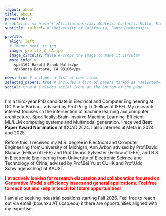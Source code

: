 ```yaml
---
layout: about
title: about
permalink: /
# subtitle: <a href='#'>Affiliations</a>. Address. Contacts. Motto. Etc.
subtitle: <a href='#'>University of California, Santa Barbara</a>. 

profile:
  align: left
  # image: prof_pic.jpg
  image: profile_at_LA.jpg
  image_circular: false # crops the image to make it circular
  more_info: >
    <p>4164 Harold Frank Hall</p>
    <p>Santa Barbara, CA 93106</p>

news: true # includes a list of news items
selected_papers: true # includes a list of papers marked as "selected={true}"
social: true # includes social icons at the bottom of the page
---
```


<!-- #(https://web.ece.ucsb.edu/~lip/) -->
<!-- (https://blaauw.engin.umich.edu/) -->
<!-- (https://www.cse.cuhk.edu.hk/~byu/) -->
I'm a third-year PhD candidate in Electrical and Computer Engineering at UC Santa Barbara, advised by Prof.Peng Li (Fellow of IEEE). My research interest focuses on the intersection of machine learning and computer architecture. Specifically, Brain-inspired Machine Learning, Efficient ML/LLM computing systems and Multimodal generation. I received **Best Paper Award Nomination** at ICCAD 2024. I also interned at Meta in 2024 and 2025.

Before this, I received my M.S. degree in Electrical and Computer Engineering from University of Michigan, Ann Arbor, advised by Prof.David Blaauw (Fellow of IEEE) and Prof.Dennis Sylvester (Fellow of IEEE), and B.S. in Electronic Engineering from University of Electronic Science and Technology of China, advised by Prof.Bei Yu at CUHK and Prof.Udo Schwingenschlögl at KAUST.

<span style="color: red; font-weight: bold;">I'm actively looking for research discussion and collaboration focused on Generative Model's efficiency issues and general applications. Feel free to reach out and keep in touch for future opportunities!

I am also seeking industrial positions starting Fall 2026. Feel free to reach out via email (boxunxu AT ucsb.edu) if there are opportunities aligned with my expertise.

<!-- Write your biography here. Tell the world about yourself. Link to your favorite [subreddit](http://reddit.com). You can put a picture in, too. The code is already in, just name your picture `prof_pic.jpg` and put it in the `img/` folder.

Put your address / P.O. box / other info right below your picture. You can also disable any of these elements by editing `profile` property of the YAML header of your `_pages/about.md`. Edit `_bibliography/papers.bib` and Jekyll will render your [publications page](/al-folio/publications/) automatically.

Link to your social media connections, too. This theme is set up to use [Font Awesome icons](https://fontawesome.com/) and [Academicons](https://jpswalsh.github.io/academicons/), like the ones below. Add your Facebook, Twitter, LinkedIn, Google Scholar, or just disable all of them. -->
